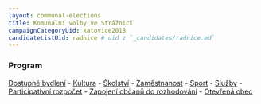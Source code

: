 ```yaml
---
layout: communal-elections
title: Komunální volby ve Strážnici
campaignCategoryUid: katovice2018
candidateListUid: radnice # uid z `_candidates/radnice.md`
---
```


### Program
[Dostupné bydlení](/komunalni-volby/program/katovice2018/dostupne-bydleni) - 
[Kultura](/komunalni-volby/program/katovice2018/kultura) - 
[Školství](/komunalni-volby/program/katovice2018/skolstvi) - 
[Zaměstnanost](/komunalni-volby/program/katovice2018/zamestnanost) -
[Sport](/komunalni-volby/program/katovice2018/sport) -
[Služby](/komunalni-volby/program/katovice2018/sluzby) -
[Participativní rozpočet](/komunalni-volby/program/katovice2018/participativni-rozpocet) -
[Zapojení občanů do rozhodování](/komunalni-volby/program/katovice2018/zapojeni-obcanu) -
[Otevřená obec](/komunalni-volby/program/katovice2018/otevrena-obec)

